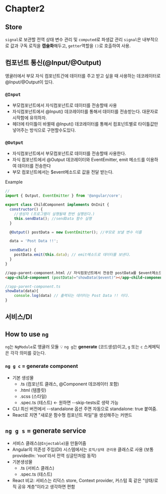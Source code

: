 # Chapter2

## Store

`signal`로 보관할 전역 상태 변수 관리 및 `computed`로 파생값 관리
`signal`은 내부적으로 값과 구독 로직을 **캡슐화**해두고, `getter`역할을 `()`로 호출하여 사용.

## 컴포넌트 통신(@Input/@Output)

앵귤러에서 부모 자식 컴포넌트간에 데이터를 주고 받고 싶을 때 사용하는 데코레이터로 @Input/@Output이 있다.

### `@Input`

- 부모컴포넌트에서 자식컴포넌트로 데이터를 전송할때 사용
- 자식컴포넌트에서 @Input() 데코레이터를 통해서 데이터를 전송받는다. 대문자로 시작함에 유의하자.
- 헤더에 타이틀이 바뀔때 @Input() 데코레이터를 통해서 컴포넌트별로 타이틀값만 넣어주는 방식으로 구현할수도있다.

### `@Output`

- 자식컴포넌트에서 부모컴포넌트로 데이터를 전송할때 사용한다.
- 자식 컴포넌트에서 @Output 데코레이터와 EventEmitter, emit 메소드를 이용하여 데이터를 전송한다
- 부모 컴포넌트에서는 $event메소드로 값을 전달 받는다.

Example

```javascript
//
import { Output, EventEmitter } from '@angular/core';

export class ChildComponent implements OnInit {
  constructor() {
    //생성자 (프로그램이 실행될때 한번 실행된다.)
    this.sendData(); //sendData 함수 실행
  }

  @Output() postData = new EventEmitter(); //부모로 보낼 변수 이름

  data = 'Post Data !!';

  sendData() {
    postData.emit(this.data); // emit메소드로 데이터를 보낸다.
  }
}
```

```html
//app-parent-component.html // 자식컴포넌트에서 전송한 postData를 $event메소드로 전달 받는다.
<app-child-component (postData)="showData($event)"></app-child-component>
```

```javascript
//app-parent-component.ts
showData(data){
	console.log(data) // 출력되는 데이터는 Post Data !! 이다.
}
```

## 서비스/DI

## How to use `ng`

`ng`는 `NgModule`로 앵귤러 모듈
💡 `ng g`는 **generate** (코드생성)이고, `g` 또는 `c` 스케메틱은 각각 의미를 갖는다.

### `ng g c` = generate component

- 기본 생성물
  - .ts (컴포넌트 클래스, @Component 데코레이터 포함)
  - .html (템플릿)
  - .scss (스타일)
  - .spec.ts (테스트) ← 원하면 --skip-tests로 생략 가능
- CLI 최신 버전에서 --standalone 옵션 주면 자동으로 standalone: true 붙여줌.
- React로 치면 "새로운 함수형 컴포넌트 파일"을 생성해주는 커맨드

## `ng g s` = generate service

- 서비스 클래스(`@Injectable`)을 만들어줌
- Angular의 의존성 주입(DI) 시스템에서는 `로직/상태 관리용` 클래스로 사용
  (보통 providedIn: 'root'라서 전역 싱글턴처럼 동작)
- 기본생성물
  - .ts (서비스 클래스)
  - .spec.ts (테스트)
- React 비교: 서비스는 리덕스 store, Context provider, 커스텀 훅 같은 “상태/로직 공유 계층”이라고 생각하면 편함
